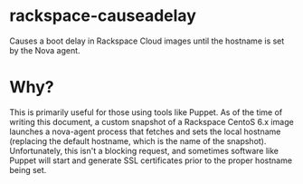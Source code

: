 rackspace-causeadelay
=====================

Causes a boot delay in Rackspace Cloud images until the hostname is set by the Nova agent.

Why?
====

This is primarily useful for those using tools like Puppet.  As of the time of writing this document, a custom snapshot of a Rackspace CentoS 6.x image launches a nova-agent process that fetches and sets the local hostname (replacing the default hostname, which is the name of the snapshot).  Unfortunately, this isn't a blocking request, and sometimes software like Puppet will start and generate SSL certificates prior to the proper hostname being set.
